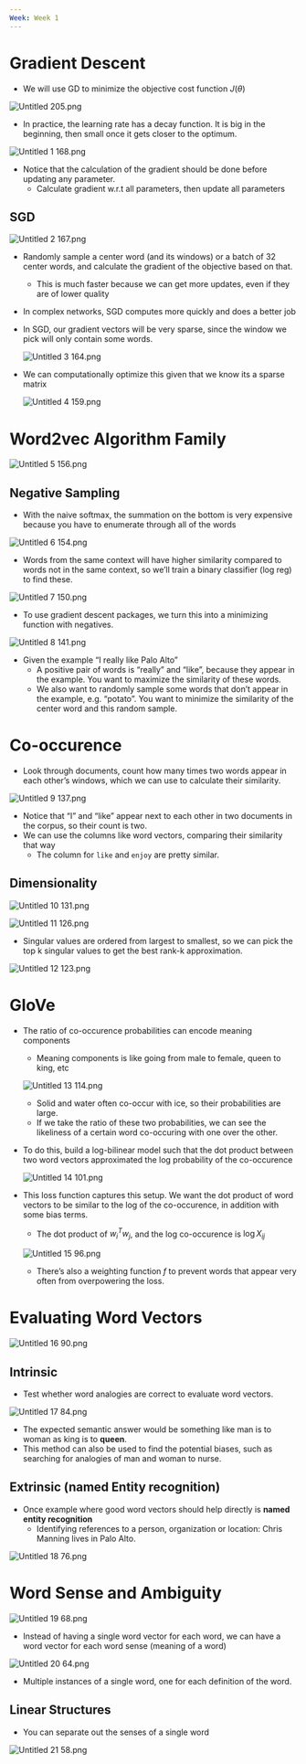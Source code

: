```yaml
---
Week: Week 1
---
```

# Gradient Descent

- We will use GD to minimize the objective cost function $J(\theta)$﻿

![Untitled 205.png](attachments/Untitled%20205.png)

- In practice, the learning rate has a decay function. It is big in the beginning, then small once it gets closer to the optimum.

![Untitled 1 168.png](attachments/Untitled%201%20168.png)

- Notice that the calculation of the gradient should be done before updating any parameter.
	- Calculate gradient w.r.t all parameters, then update all parameters

## SGD

![Untitled 2 167.png](attachments/Untitled%202%20167.png)

- Randomly sample a center word (and its windows) or a batch of 32 center words, and calculate the gradient of the objective based on that.
	- This is much faster because we can get more updates, even if they are of lower quality
- In complex networks, SGD computes more quickly and does a better job
- In SGD, our gradient vectors will be very sparse, since the window we pick will only contain some words.

	![Untitled 3 164.png](attachments/Untitled%203%20164.png)

- We can computationally optimize this given that we know its a sparse matrix

	![Untitled 4 159.png](attachments/Untitled%204%20159.png)

# Word2vec Algorithm Family

![Untitled 5 156.png](attachments/Untitled%205%20156.png)

## Negative Sampling

- With the naive softmax, the summation on the bottom is very expensive because you have to enumerate through all of the words

![Untitled 6 154.png](attachments/Untitled%206%20154.png)

- Words from the same context will have higher similarity compared to words not in the same context, so we’ll train a binary classifier (log reg) to find these.

![Untitled 7 150.png](attachments/Untitled%207%20150.png)

- To use gradient descent packages, we turn this into a minimizing function with negatives.

![Untitled 8 141.png](attachments/Untitled%208%20141.png)

- Given the example “I really like Palo Alto”
	- A positive pair of words is “really” and “like”, because they appear in the example. You want to maximize the similarity of these words.
	- We also want to randomly sample some words that don’t appear in the example, e.g. “potato”. You want to minimize the similarity of the center word and this random sample.

# Co-occurence

- Look through documents, count how many times two words appear in each other’s windows, which we can use to calculate their similarity.

![Untitled 9 137.png](attachments/Untitled%209%20137.png)

- Notice that “I” and “like” appear next to each other in two documents in the corpus, so their count is two.
- We can use the columns like word vectors, comparing their similarity that way
	- The column for `like` and `enjoy` are pretty similar.

## Dimensionality

![Untitled 10 131.png](attachments/Untitled%2010%20131.png)

![Untitled 11 126.png](attachments/Untitled%2011%20126.png)

- Singular values are ordered from largest to smallest, so we can pick the top k singular values to get the best rank-k approximation.

![Untitled 12 123.png](attachments/Untitled%2012%20123.png)

# GloVe

- The ratio of co-occurence probabilities can encode meaning components

	- Meaning components is like going from male to female, queen to king, etc

	![Untitled 13 114.png](attachments/Untitled%2013%20114.png)

	- Solid and water often co-occur with ice, so their probabilities are large.
	- If we take the ratio of these two probabilities, we can see the likeliness of a certain word co-occuring with one over the other.
- To do this, build a log-bilinear model such that the dot product between two word vectors approximated the log probability of the co-occurence

	![Untitled 14 101.png](attachments/Untitled%2014%20101.png)

- This loss function captures this setup. We want the dot product of word vectors to be similar to the log of the co-occurence, in addition with some bias terms.

	- The dot product of $w_i^T w_j$﻿, and the log co-occurence is $\log X_{ij}$﻿

	![Untitled 15 96.png](attachments/Untitled%2015%2096.png)

	- There’s also a weighting function $f$﻿ to prevent words that appear very often from overpowering the loss.

# Evaluating Word Vectors

![Untitled 16 90.png](attachments/Untitled%2016%2090.png)

## Intrinsic

- Test whether word analogies are correct to evaluate word vectors.

![Untitled 17 84.png](attachments/Untitled%2017%2084.png)

- The expected semantic answer would be something like man is to woman as king is to **queen**.
- This method can also be used to find the potential biases, such as searching for analogies of man and woman to nurse.

## Extrinsic (named Entity recognition)

- Once example where good word vectors should help directly is **named entity recognition**
	- Identifying references to a person, organization or location: Chris Manning lives in Palo Alto.

![Untitled 18 76.png](attachments/Untitled%2018%2076.png)

# Word Sense and Ambiguity

![Untitled 19 68.png](attachments/Untitled%2019%2068.png)

- Instead of having a single word vector for each word, we can have a word vector for each word sense (meaning of a word)

![Untitled 20 64.png](attachments/Untitled%2020%2064.png)

- Multiple instances of a single word, one for each definition of the word.

## Linear Structures

- You can separate out the senses of a single word

![Untitled 21 58.png](attachments/Untitled%2021%2058.png)
